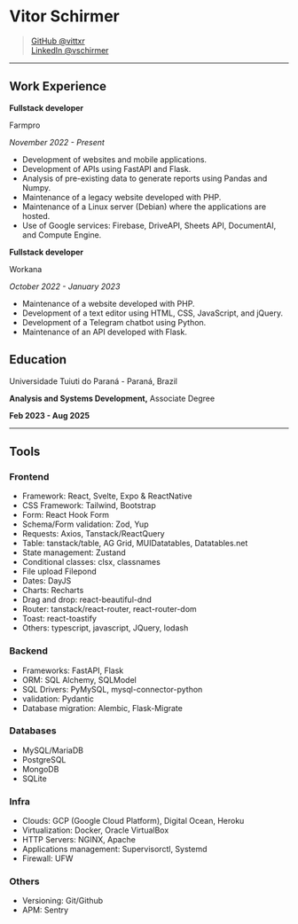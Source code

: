 # Vitor Schirmer

> [GitHub @vittxr](https://github.com/vittxr)  
> [LinkedIn @vschirmer](https://linkedin.com/in/vschirmer)  

---

## Work Experience

**Fullstack developer**

Farmpro

_November 2022 - Present_

- Development of websites and mobile applications.
- Development of APIs using FastAPI and Flask.
- Analysis of pre-existing data to generate reports using Pandas and Numpy.
- Maintenance of a legacy website developed with PHP.
- Maintenance of a Linux server (Debian) where the applications are hosted.
- Use of Google services: Firebase, DriveAPI, Sheets API, DocumentAI, and Compute
Engine.


**Fullstack developer**

Workana

_October 2022 - January 2023_

- Maintenance of a website developed with PHP.
- Development of a text editor using HTML, CSS, JavaScript, and jQuery.
- Development of a Telegram chatbot using Python.
- Maintenance of an API developed with Flask.

## Education

Universidade Tuiuti do Paraná - Paraná, Brazil

**Analysis and Systems Development,** Associate Degree

**Feb 2023 - Aug 2025**

---

## Tools

### Frontend

- Framework: React, Svelte, Expo & ReactNative   
- CSS Framework: Tailwind, Bootstrap
- Form: React Hook Form
- Schema/Form validation: Zod, Yup
- Requests: Axios, Tanstack/ReactQuery
- Table: tanstack/table, AG Grid, MUIDatatables, Datatables.net
- State management: Zustand
- Conditional classes: clsx, classnames 
- File upload Filepond
- Dates: DayJS
- Charts: Recharts
- Drag and drop: react-beautiful-dnd
- Router: tanstack/react-router, react-router-dom
- Toast: react-toastify
- Others: typescript, javascript, JQuery, lodash

### Backend

- Frameworks: FastAPI, Flask
- ORM: SQL Alchemy, SQLModel
- SQL Drivers: PyMySQL, mysql-connector-python
- validation: Pydantic
- Database migration: Alembic, Flask-Migrate

### Databases

- MySQL/MariaDB
- PostgreSQL
- MongoDB
- SQLite

### Infra

- Clouds: GCP (Google Cloud Platform), Digital Ocean, Heroku
- Virtualization: Docker, Oracle VirtualBox
- HTTP Servers: NGINX, Apache
- Applications management: Supervisorctl, Systemd  
- Firewall: UFW
 
### Others

- Versioning: Git/Github
- APM: Sentry
